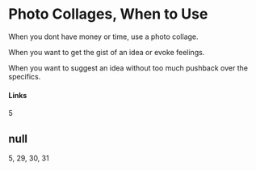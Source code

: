 # Photo Collages, When to Use

When you dont have money or time, use a photo collage. 

When you want to get the gist of an idea or evoke feelings. 

When you want to suggest an idea without too much pushback over the specifics. 

#### Links
5
## null

5, 29, 30, 31

